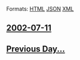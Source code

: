 
Formats: [HTML](2002/07/11/index.html)  [JSON](2002/07/11/index.json)  [XML](2002/07/11/index.xml)  

## [2002-07-11](/news/2002/07/11/index.md)

## [Previous Day...](/news/2002/07/10/index.md)

